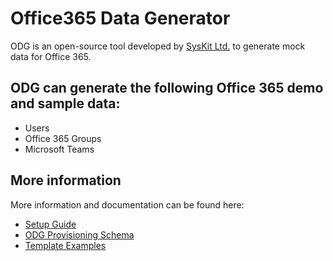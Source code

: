 # Office365 Data Generator

ODG is an open-source tool developed by [SysKit Ltd.](https://www.syskit.com/) to generate mock data for Office 365.

## ODG can generate the following Office 365 demo and sample data: 
* Users 
* Office 365 Groups
* Microsoft Teams

## More information
More information and documentation can be found here:

- [Setup Guide](SetupGuide.md)
- [ODG Provisioning Schema](ODGTemplate.md)
- [Template Examples](SampleTemplates)